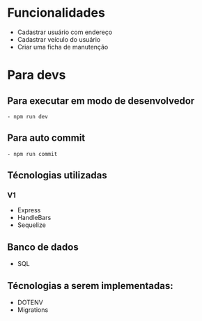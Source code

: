 # Funcionalidades
  - Cadastrar usuário com endereço
  - Cadastrar veículo do usuário
  - Criar uma ficha de manutenção 

# Para devs
  ## Para executar em modo de desenvolvedor 
    - npm run dev
  ## Para auto commit 
    - npm run commit 

## Técnologias utilizadas
 ### V1
  - Express
  - HandleBars
  - Sequelize 
## Banco de dados 
  - SQL

## Técnologias a serem implementadas:
  - DOTENV
  - Migrations